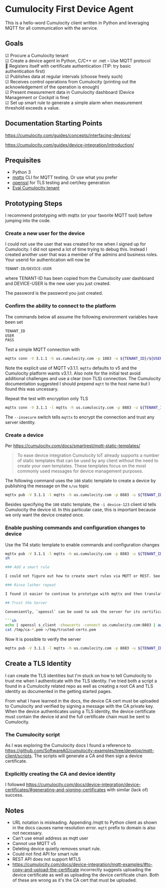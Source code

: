 # Cumulocity First Device Agent

This is a hello-word Cumulocity client written in Python and leveraging MQTT for all communication with the service.

## Goals

☑ Procure a Cumulocity tenant  
☑ Create a device agent in Python, C/C++ or .net – Use MQTT protocol   
🔴 Registers itself with certificate authentication (TIP: try basic authentication first)  
☑ Publishes data at regular intervals (choose freely such)  
☑ Receives control operations from Cumulocity (printing out the acknowledgement of the operation is enough)   
☑ Present measurement data in Cumulocity dashboard (Device Management or Cockpit is fine)  
☑ Set up smart rule to generate a simple alarm when measurement threshold exceeds a value.

## Documentation Starting Points

<https://cumulocity.com/guides/concepts/interfacing-devices/>

<https://cumulocity.com/guides/device-integration/introduction/>

## Prequisites

- Python 3
- [mqttx](https://mqttx.app/) CLI for MQTT testing. Or use what you prefer
- [openssl](https://www.openssl.org/) for TLS testing and cert/key generation
- [Eval Cumulocity tenant](https://www.cumulocity.com/pages/free-trial/)

## Prototyping Steps

I recommend prototyping with mqttx (or your favorite MQTT tool) before jumping into the code.

### Create a new user for the device

I could not use the user that was created for me when I signed up for Cumulocity. I did not spend a lot of time trying to debug this. Instead I created another user that was a member of the admins and business roles. Your userid for authentication will now be

```sh
TENANT-ID/DEVICE-USER
```

where TENANT-ID has been copied from the Cumulocity user dashboard and DEVICE-USER is the new user you just created.

The password is the password you just created.

### Confirm the ability to connect to the platform

The commands below all assume the following environment variables have been set

```sh
TENANT_ID
USER
PASS
```

Test a simple MQTT connection with 

```sh
mqttx conn -V 3.1.1 -h us.cumulocity.com -p 1883 -u ${TENANT_ID}/${USER} -P ${PASS}
```

Note the explicit use of MQTT v3.1.1. `mqttx` defaults to v5 and the Cumulocity platform wants v3.1.1. Also note for the initial test avoid additional challenges and use a clear (non TLS) connection. The Cumulocity documentation suggested I should prepend `mqtt` to the host name but I found this was uncessary.

Repeat the test with encryption only TLS

```sh
mqttx conn -V 3.1.1 -l mqtts -h us.cumulocity.com -p 8883 -u ${TENANT_ID}/${USER} -P ${PASS} --insecure
```

The `--insecure` switch tells `mqttx` to encrypt the connection and trust any server identity.

### Create a device

Per <https://cumulocity.com/docs/smartrest/mqtt-static-templates/>

> To ease device integration Cumulocity IoT already supports a number of static templates that can be used by any client without the need to create your own templates. These templates focus on the most commonly used messages for device management purposes.

The following command uses the `100` static template to create a device by publishing the message on the `s/us` topic

```sh
mqttx pub -V 3.1.1 -l mqtts -h us.cumulocity.com -p 8883 -u ${TENANT_ID}/${USER} -P ${PASS} -t 's/us' -m '100,A device,c8y_MQTTdevice' -i device-123 --insecure
```

Besides specifying the `100` static template, the `-i device-123` client id tells Cumulocity the device id. In this particular case, this is important because we only want the device created once.

### Enable pushing commands and configuration changes to device

Use the 114 static template to enable commands and configuration changes

```sh
mqttx pub -V 3.1.1 -l mqtts -h us.cumulocity.com -p 8883 -u ${TENANT_ID}/${USER} -P ${PASS} -t 's/us' -m '114,c8y_Command,c8y_Configuration' -i device-123 --insecure
sh

### Add a smart rule

I could not figure out how to create smart rules via MQTT or REST. See <https://cumulocity.com/docs/cockpit/smart-rules/> for how to create a smart rule via the portal.

### Rinse lather repeat

I found it easier to continue to prototype with mqttx and then translating that into Python, even for the `mqttx sub` scenarios.

## Trust the Server

Conveniently, `openssl` can be used to ask the server for its certificates. Inconveniently, a separate script is needed to separate out the certificates from the other output

```sh
echo | openssl s_client -showcerts -connect us.cumulocity.com:8883 | awk '/-----BEGIN CERTIFICATE-----/,/-----END CERTIFICATE-----/{if(/-----BEGIN CERTIFICATE-----/){a++}; out="/tmp/ca-"a".pem"; print > out}'
cat /tmp/ca-*.pem >/tmp/trusted-certs.pem
```

Now it is possible to verify the server

```sh
mqttx pub -V 3.1.1 -l mqtts -h us.cumulocity.com -p 8883 -u ${TENANT_ID}/${USER} -P ${PASS} -t 's/us' -m '100,A device,c8y_MQTTdevice' -i device-123 --ca /tmp/trusted-certs.pem
```

## Create a TLS Identity

I can create the TLS identities but I'm stuck on how to tell Cumulocity to trust me when I authenticate with the TLS identity. I've tried both a script a found in a Cumulocity related repo as well as creating a root CA and TLS identity as documented in the getting started pages. 

From what I have learned in the docs, the device CA cert must be uploaded to Cumulocity and verified by signing a message with the CA private key. When the device authenticates using a TLS identity, the device certificate must contain the device id and the full certificate chain must be sent to Cumulocity.

### The Cumulocity script

As I was exploring the Cumulocity docs I found a reference to <https://github.com/SoftwareAG/cumulocity-examples/tree/develop/mqtt-client/scripts>. The scripts will generate a CA and then sign a device certificate.

### Explicitly creating the CA and device identity

I followed <https://cumulocity.com/docs/device-integration/device-certificates/#generating-and-signing-certificates> with similar (lack of) success.

## Notes

- URL notation is misleading. Appending /mqtt to Python client as shown in the docs causes name resolution error. `mqtt` prefix to domain is also not necessary.
- Can't use email address as mqtt user
- Cannot use MQTT v5
- Deleting device quietly removes smart rule.
- Could not find API for smart rule
- REST API does not support MTLS
- <https://cumulocity.com/docs/device-integration/mqtt-examples/#to-copy-and-upload-the-certificate> incorrectly suggests uploading the device certificate as well as uploading the device certificate chain. Both of these are wrong as it's the CA cert that must be uploaded.
